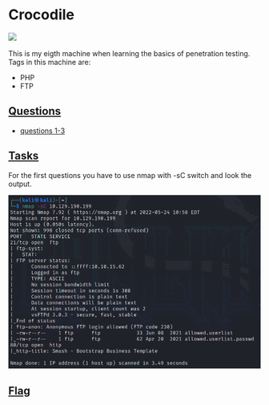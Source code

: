 # Crocodile

![](Misc/dancing_pwnd.PNG)

This is my eigth machine when learning the basics of penetration testing. Tags in this machine are:

- PHP
- FTP

## <ins>**Questions**

* [questions 1-3](Misc/questions_1.PNG)

## <ins>**Tasks**

For the first questions you have to use nmap with -sC switch and look the output. 

![](Misc/nmap.PNG)

## <ins>**Flag**
